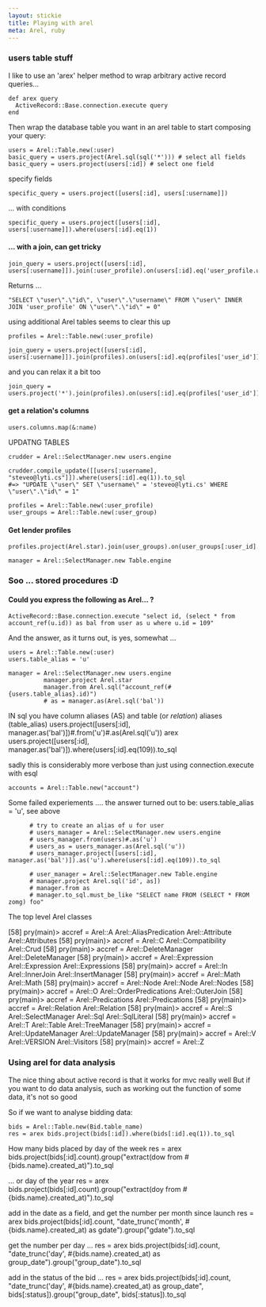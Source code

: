 ```yaml
---
layout: stickie
title: Playing with arel
meta: Arel, ruby
---
```

### users table stuff

I like to use an 'arex' helper method to wrap arbitrary active record queries...

    def arex query
      ActiveRecord::Base.connection.execute query
    end

Then wrap the database table you want in an arel table to start composing your query:

    users = Arel::Table.new(:user)
    basic_query = users.project(Arel.sql(sql('*'))) # select all fields
    basic_query = users.project(users[:id]) # select one field

specify fields

    specific_query = users.project([users[:id], users[:username]])

... with conditions

    specific_query = users.project([users[:id], users[:username]]).where(users[:id].eq(1))

#### ... with a join, can get tricky
    join_query = users.project([users[:id], users[:username]]).join(:user_profile).on(users[:id].eq('user_profile.user_id'))

Returns ...

    "SELECT \"user\".\"id\", \"user\".\"username\" FROM \"user\" INNER JOIN 'user_profile' ON \"user\".\"id\" = 0"

using additional Arel tables seems to clear this up

    profiles = Arel::Table.new(:user_profile)

    join_query = users.project([users[:id], users[:username]]).join(profiles).on(users[:id].eq(profiles['user_id']))

and you can relax it a bit too

    join_query = users.project('*').join(profiles).on(users[:id].eq(profiles['user_id']))

#### get a relation's columns

    users.columns.map(&:name)

UPDATNG TABLES

    crudder = Arel::SelectManager.new users.engine

    crudder.compile_update([[users[:username], "steveo@lyti.cs"]]).where(users[:id].eq(1)).to_sql
    #=> "UPDATE \"user\" SET \"username\" = 'steveo@lyti.cs' WHERE \"user\".\"id\" = 1"

    profiles = Arel::Table.new(:user_profile)
    user_groups = Arel::Table.new(:user_group)

#### Get lender profiles
    profiles.project(Arel.star).join(user_groups).on(user_groups[:user_id].eq(profiles[:user_id])).where(user_groups[:group_id].eq(3))

    manager = Arel::SelectManager.new Table.engine

### Soo ... stored procedures :D

#### Could you express the following as Arel... ?
    ActiveRecord::Base.connection.execute "select id, (select * from account_ref(u.id)) as bal from user as u where u.id = 109"

And the answer, as it turns out, is yes, somewhat ...

    users = Arel::Table.new(:user)
    users.table_alias = 'u'

    manager = Arel::SelectManager.new users.engine
              manager.project Arel.star
              manager.from Arel.sql("account_ref(#{users.table_alias}.id)")
              # as = manager.as(Arel.sql('bal'))

IN sql you have column aliases (AS) and table (or *relation*) aliases (table_alias)
    users.project([users[:id], manager.as('bal')])#.from('u')#.as(Arel.sql('u'))
    arex users.project([users[:id], manager.as('bal')]).where(users[:id].eq(109)).to_sql

 sadly this is considerably more verbose than just using connection.execute with esql

    accounts = Arel::Table.new("account")

Some failed experiements ....
the answer turned out to be: users.table_alias = 'u', see above

          # try to create an alias of u for user
          # users_manager = Arel::SelectManager.new users.engine
          # users_manager.from(users)#.as('u')
          # users_as = users_manager.as(Arel.sql('u'))
          # users_manager.project([users[:id], manager.as('bal')]).as('u').where(users[:id].eq(109)).to_sql

          # user_manager = Arel::SelectManager.new Table.engine
          # manager.project Arel.sql('id', as])
          # manager.from as
          # manager.to_sql.must_be_like "SELECT name FROM (SELECT * FROM zomg) foo"

The top level Arel classes

[58] pry(main)> accref = Arel::A
Arel::AliasPredication  Arel::Attribute         Arel::Attributes
[58] pry(main)> accref = Arel::C
Arel::Compatibility  Arel::Crud
[58] pry(main)> accref = Arel::DeleteManager
Arel::DeleteManager
[58] pry(main)> accref = Arel::Expression
Arel::Expression   Arel::Expressions
[58] pry(main)> accref = Arel::In
Arel::InnerJoin      Arel::InsertManager
[58] pry(main)> accref = Arel::Math
Arel::Math
[58] pry(main)> accref = Arel::Node
Arel::Node   Arel::Nodes
[58] pry(main)> accref = Arel::O
Arel::OrderPredications  Arel::OuterJoin
[58] pry(main)> accref = Arel::Predications
Arel::Predications
[58] pry(main)> accref = Arel::Relation
Arel::Relation
[58] pry(main)> accref = Arel::S
Arel::SelectManager  Arel::Sql            Arel::SqlLiteral
[58] pry(main)> accref = Arel::T
Arel::Table        Arel::TreeManager
[58] pry(main)> accref = Arel::UpdateManager
Arel::UpdateManager
[58] pry(main)> accref = Arel::V
Arel::VERSION   Arel::Visitors
[58] pry(main)> accref = Arel::Z


### Using arel for data analysis

The nice thing about active record is that it works for mvc really well
But if you want to do data analysis, such as working out the function of some data, it's not so good

So if we want to analyse bidding data:

    bids = Arel::Table.new(Bid.table_name)
    res = arex bids.project(bids[:id]).where(bids[:id].eq(1)).to_sql

How many bids placed by day of the week
    res = arex bids.project(bids[:id].count).group("extract(dow from #{bids.name}.created_at)").to_sql

... or day of the year
    res = arex bids.project(bids[:id].count).group("extract(doy from #{bids.name}.created_at)").to_sql

add in the date as a field, and get the number per month since launch
    res = arex bids.project(bids[:id].count, "date_trunc('month', #{bids.name}.created_at) as gdate").group("gdate").to_sql

get the number per day ...
    res = arex bids.project(bids[:id].count, "date_trunc('day', #{bids.name}.created_at) as group_date").group("group_date").to_sql

add in the status of the bid ...
    res = arex bids.project(bids[:id].count, "date_trunc('day', #{bids.name}.created_at) as group_date", bids[:status]).group("group_date", bids[:status]).to_sql


